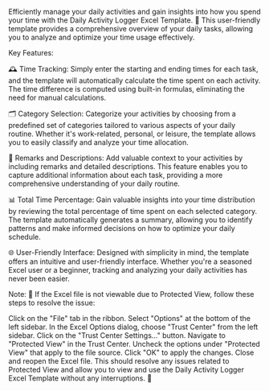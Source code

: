 Efficiently manage your daily activities and gain insights into how you spend your time with the Daily Activity Logger Excel Template. 🚀 This user-friendly template provides a comprehensive overview of your daily tasks, allowing you to analyze and optimize your time usage effectively.

Key Features:

🕰️ Time Tracking: Simply enter the starting and ending times for each task, and the template will automatically calculate the time spent on each activity. The time difference is computed using built-in formulas, eliminating the need for manual calculations.

🗂️ Category Selection: Categorize your activities by choosing from a predefined set of categories tailored to various aspects of your daily routine. Whether it's work-related, personal, or leisure, the template allows you to easily classify and analyze your time allocation.

📝 Remarks and Descriptions: Add valuable context to your activities by including remarks and detailed descriptions. This feature enables you to capture additional information about each task, providing a more comprehensive understanding of your daily routine.

📊 Total Time Percentage: Gain valuable insights into your time distribution by reviewing the total percentage of time spent on each selected category. The template automatically generates a summary, allowing you to identify patterns and make informed decisions on how to optimize your daily schedule.

🌐 User-Friendly Interface: Designed with simplicity in mind, the template offers an intuitive and user-friendly interface. Whether you're a seasoned Excel user or a beginner, tracking and analyzing your daily activities has never been easier.

Note: 🛑 If the Excel file is not viewable due to Protected View, follow these steps to resolve the issue:

Click on the "File" tab in the ribbon.
Select "Options" at the bottom of the left sidebar.
In the Excel Options dialog, choose "Trust Center" from the left sidebar.
Click on the "Trust Center Settings..." button.
Navigate to "Protected View" in the Trust Center.
Uncheck the options under "Protected View" that apply to the file source.
Click "OK" to apply the changes.
Close and reopen the Excel file.
This should resolve any issues related to Protected View and allow you to view and use the Daily Activity Logger Excel Template without any interruptions. 🚀
